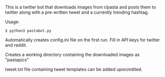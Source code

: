 This is a twitter bot that downloads images from r/pasta and posts them to twitter along with a pre-written tweet and a currently trending hashtag.



Usage:

`$ python3 pastabot.py`

Automatically creates config.ini file on the first run.
Fill in API keys for twitter and reddit.

Creates a working directory containing the downloaded images as "pastapics"

tweet.txt file containing tweet templates can be added upon/edited. 